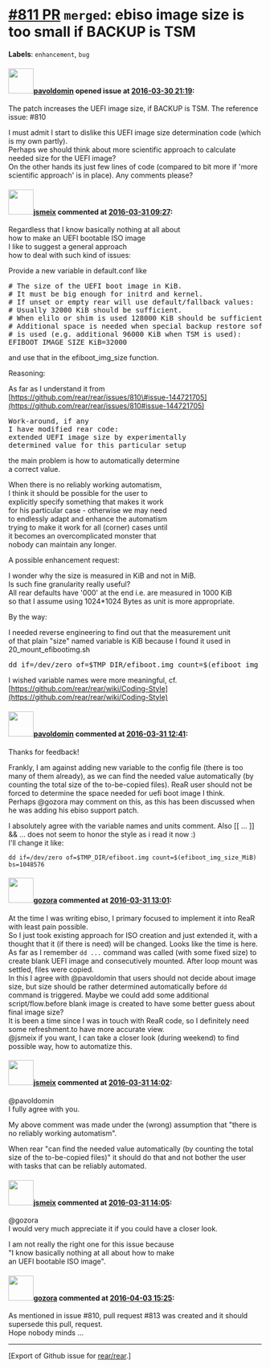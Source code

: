 [\#811 PR](https://github.com/rear/rear/pull/811) `merged`: ebiso image size is too small if BACKUP is TSM
==========================================================================================================

**Labels**: `enhancement`, `bug`

#### <img src="https://avatars.githubusercontent.com/u/1576908?v=4" width="50">[pavoldomin](https://github.com/pavoldomin) opened issue at [2016-03-30 21:19](https://github.com/rear/rear/pull/811):

The patch increases the UEFI image size, if BACKUP is TSM. The reference
issue: \#810

I must admit I start to dislike this UEFI image size determination code
(which is my own partly).  
Perhaps we should think about more scientific approach to calculate
needed size for the UEFI image?  
On the other hands its just few lines of code (compared to bit more if
'more scientific approach' is in place). Any comments please?

#### <img src="https://avatars.githubusercontent.com/u/1788608?u=925fc54e2ce01551392622446ece427f51e2f0ce&v=4" width="50">[jsmeix](https://github.com/jsmeix) commented at [2016-03-31 09:27](https://github.com/rear/rear/pull/811#issuecomment-203847222):

Regardless that I know basically nothing at all about  
how to make an UEFI bootable ISO image  
I like to suggest a general approach  
how to deal with such kind of issues:

Provide a new variable in default.conf like

<pre>
# The size of the UEFI boot image in KiB.
# It must be big enough for initrd and kernel.
# If unset or empty rear will use default/fallback values:
# Usually 32000 KiB should be sufficient.
# When elilo or shim is used 128000 KiB should be sufficient.
# Additional space is needed when special backup restore software
# is used (e.g. additional 96000 KiB when TSM is used):
EFIBOOT_IMAGE_SIZE_KiB=32000
</pre>

and use that in the efiboot\_img\_size function.

Reasoning:

As far as I understand it from
[https://github.com/rear/rear/issues/810\#issue-144721705](https://github.com/rear/rear/issues/810#issue-144721705)

<pre>
Work-around, if any
I have modified rear code:
extended UEFI image size by experimentally
determined value for this particular setup
</pre>

the main problem is how to automatically determine  
a correct value.

When there is no reliably working automatism,  
I think it should be possible for the user to  
explicitly specify something that makes it work  
for his particular case - otherwise we may need  
to endlessly adapt and enhance the automatism  
trying to make it work for all (corner) cases until  
it becomes an overcomplicated monster that  
nobody can maintain any longer.

A possible enhancement request:

I wonder why the size is measured in KiB and not in MiB.  
Is such fine granularity really useful?  
All rear defaults have '000' at the end i.e. are measured in 1000 KiB  
so that I assume using 1024\*1024 Bytes as unit is more appropriate.

By the way:

I needed reverse engineering to find out that the measurement unit  
of that plain "size" named variable is KiB because I found it used in  
20\_mount\_efibootimg.sh

<pre>
dd if=/dev/zero of=$TMP_DIR/efiboot.img count=$(efiboot_img_size) bs=1024
</pre>

I wished variable names were more meaningful, cf.  
[https://github.com/rear/rear/wiki/Coding-Style](https://github.com/rear/rear/wiki/Coding-Style)

#### <img src="https://avatars.githubusercontent.com/u/1576908?v=4" width="50">[pavoldomin](https://github.com/pavoldomin) commented at [2016-03-31 12:41](https://github.com/rear/rear/pull/811#issuecomment-203914834):

Thanks for feedback!

Frankly, I am against adding new variable to the config file (there is
too many of them already), as we can find the needed value automatically
(by counting the total size of the to-be-copied files). ReaR user should
not be forced to determine the space needed for uefi boot image I
think.  
Perhaps @gozora may comment on this, as this has been discussed when he
was adding his ebiso support patch.

I absolutely agree with the variable names and units comment. Also \[\[
... \]\] && ... does not seem to honor the style as i read it now :)  
I'll change it like:

    dd if=/dev/zero of=$TMP_DIR/efiboot.img count=$(efiboot_img_size_MiB) bs=1048576

#### <img src="https://avatars.githubusercontent.com/u/12116358?u=1c5ba9dcee5ca3082f03029a7fbe647efd30eb49&v=4" width="50">[gozora](https://github.com/gozora) commented at [2016-03-31 13:01](https://github.com/rear/rear/pull/811#issuecomment-203925203):

At the time I was writing ebiso, I primary focused to implement it into
ReaR with least pain possible.  
So I just took existing approach for ISO creation and just extended it,
with a thought that it (if there is need) will be changed. Looks like
the time is here.  
As far as I remember `dd ...` command was called (with some fixed size)
to create blank UEFI image and consecutively mounted. After loop mount
was settled, files were copied.  
In this I agree with @pavoldomin that users should not decide about
image size, but size should be rather determined automatically before
`dd` command is triggered. Maybe we could add some additional
script/flow.before blank image is created to have some better guess
about final image size?  
It is been a time since I was in touch with ReaR code, so I definitely
need some refreshment.to have more accurate view.  
@jsmeix if you want, I can take a closer look (during weekend) to find
possible way, how to automatize this.

#### <img src="https://avatars.githubusercontent.com/u/1788608?u=925fc54e2ce01551392622446ece427f51e2f0ce&v=4" width="50">[jsmeix](https://github.com/jsmeix) commented at [2016-03-31 14:02](https://github.com/rear/rear/pull/811#issuecomment-203953864):

@pavoldomin  
I fully agree with you.

My above comment was made under the (wrong) assumption that "there is no
reliably working automatism".

When rear "can find the needed value automatically (by counting the
total size of the to-be-copied files)" it should do that and not bother
the user with tasks that can be reliably automated.

#### <img src="https://avatars.githubusercontent.com/u/1788608?u=925fc54e2ce01551392622446ece427f51e2f0ce&v=4" width="50">[jsmeix](https://github.com/jsmeix) commented at [2016-03-31 14:05](https://github.com/rear/rear/pull/811#issuecomment-203954683):

@gozora  
I would very much appreciate it if you could have a closer look.

I am not really the right one for this issue because  
"I know basically nothing at all about how to make  
an UEFI bootable ISO image".

#### <img src="https://avatars.githubusercontent.com/u/12116358?u=1c5ba9dcee5ca3082f03029a7fbe647efd30eb49&v=4" width="50">[gozora](https://github.com/gozora) commented at [2016-04-03 15:25](https://github.com/rear/rear/pull/811#issuecomment-204995243):

As mentioned in issue \#810, pull request \#813 was created and it
should supersede this pull, request.  
Hope nobody minds ...

------------------------------------------------------------------------

\[Export of Github issue for
[rear/rear](https://github.com/rear/rear).\]
